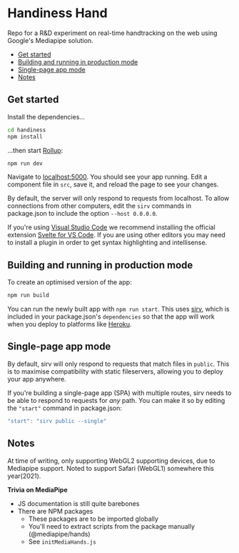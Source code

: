 # Handiness Hand

Repo for a R&D experiment on real-time handtracking on the web using Google's Mediapipe solution. 

- [Get started](#get-started)
- [Building and running in production mode](#building-and-running-in-production-mode)
- [Single-page app mode](#single-page-app-mode)
- [Notes](#notes)

## Get started

Install the dependencies...

```bash
cd handiness
npm install
```

...then start [Rollup](https://rollupjs.org):

```bash
npm run dev
```

Navigate to [localhost:5000](http://localhost:5000). You should see your app running. Edit a component file in `src`, save it, and reload the page to see your changes.

By default, the server will only respond to requests from localhost. To allow connections from other computers, edit the `sirv` commands in package.json to include the option `--host 0.0.0.0`.

If you're using [Visual Studio Code](https://code.visualstudio.com/) we recommend installing the official extension [Svelte for VS Code](https://marketplace.visualstudio.com/items?itemName=svelte.svelte-vscode). If you are using other editors you may need to install a plugin in order to get syntax highlighting and intellisense.

## Building and running in production mode

To create an optimised version of the app:

```bash
npm run build
```

You can run the newly built app with `npm run start`. This uses [sirv](https://github.com/lukeed/sirv), which is included in your package.json's `dependencies` so that the app will work when you deploy to platforms like [Heroku](https://heroku.com).


## Single-page app mode

By default, sirv will only respond to requests that match files in `public`. This is to maximise compatibility with static fileservers, allowing you to deploy your app anywhere.

If you're building a single-page app (SPA) with multiple routes, sirv needs to be able to respond to requests for *any* path. You can make it so by editing the `"start"` command in package.json:

```js
"start": "sirv public --single"
```

## Notes
At time of writing, only supporting WebGL2 supporting devices, due to Mediapipe support. Noted to support Safari (WebGL1) somewhere this year(2021).

**Trivia on MediaPipe**
- JS documentation is still quite barebones
- There are NPM packages
	- These packages are to be imported globally
	- You'll need to extract scripts from the package manually (@mediapipe/hands)
	- See `initMediaHands.js`
<!-- - `locatefile` will only execute when `.send({ image: videoElement })` has been called - feels nilly willy at times -->
